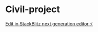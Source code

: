 # Civil-project

[Edit in StackBlitz next generation editor ⚡️](https://stackblitz.com/~/github.com/hariragavray07/Civil-project)